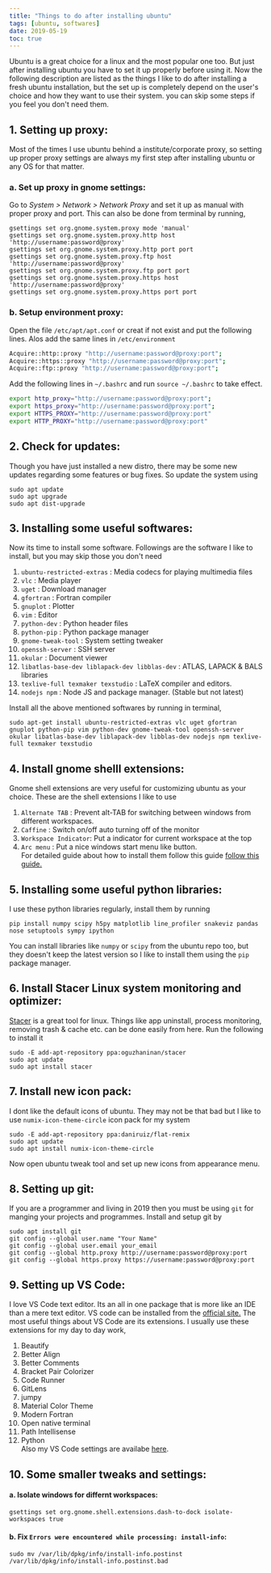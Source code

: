 ```yaml
---
title: "Things to do after installing ubuntu"
tags: [ubuntu, softwares]
date: 2019-05-19
toc: true
---
```

Ubuntu is a great choice for a linux and the most popular one too. But just after installing ubuntu you have to set it up properly before using it. Now the following description are listed as the things I like to do after installing a fresh ubuntu installation, but the set up is completely depend on the user's choice and how they want to use their system. you can skip some steps if you feel you don't need them.

## 1. Setting up proxy:
Most of the times I use ubuntu behind a institute/corporate proxy, so setting up proper proxy settings are always my first step after installing ubuntu or any OS for that matter.
### a. Set up proxy in gnome settings:
Go to _System > Network > Network Proxy_ and set it up as manual with proper proxy and port. This can also be done from terminal by running,

```
gsettings set org.gnome.system.proxy mode 'manual'
gsettings set org.gnome.system.proxy.http host 'http://username:password@proxy'
gsettings set org.gnome.system.proxy.http port port
gsettings set org.gnome.system.proxy.ftp host 'http://username:password@proxy'
gsettings set org.gnome.system.proxy.ftp port port
gsettings set org.gnome.system.proxy.https host 'http://username:password@proxy'
gsettings set org.gnome.system.proxy.https port port
```

### b. Setup environment proxy:
Open the file `/etc/apt/apt.conf` or creat if not exist and put the following lines. Alos add the same lines in `/etc/environment`
```bash
Acquire::http::proxy "http://username:password@proxy:port";
Acquire::https::proxy "http://username:password@proxy:port";
Acquire::ftp::proxy "http://username:password@proxy:port";
```

Add the following lines in `~/.bashrc` and run `source ~/.bashrc` to take effect.
```bash
export http_proxy="http://username:password@proxy:port";
export https_proxy="http://username:password@proxy:port";
export HTTPS_PROXY="http://username:password@proxy:port"
export HTTP_PROXY="http://username:password@proxy:port"
```

## 2. Check for updates:
Though you have just installed a new distro, there may be some new updates regarding some features or bug fixes. So update the system using
```
sudo apt update
sudo apt upgrade
sudo apt dist-upgrade
```

## 3. Installing some useful softwares:
Now its time to install some software. Followings are the software I like to install, but you may skip those you don't need
1. `ubuntu-restricted-extras` : Media codecs for playing multimedia files
2. `vlc` : Media player
3. `uget` : Download manager
4. `gfortran` : Fortran compiler
5. `gnuplot` : Plotter
6. `vim` : Editor
7. `python-dev` : Python header files 
8. `python-pip` : Python package manager
10. `gnome-tweak-tool` : System setting tweaker
11. `openssh-server` : SSH server
12. `okular` : Document viewer
13. `libatlas-base-dev liblapack-dev libblas-dev` : ATLAS, LAPACK & BALS libraries
14. `texlive-full texmaker texstudio` : LaTeX compiler and editors.
15. `nodejs npm` : Node JS and package manager. (Stable but not latest)


Install all the above mentioned softwares by running in terminal,
```
sudo apt-get install ubuntu-restricted-extras vlc uget gfortran gnuplot python-pip vim python-dev gnome-tweak-tool openssh-server okular libatlas-base-dev liblapack-dev libblas-dev nodejs npm texlive-full texmaker texstudio
```

## 4. Install gnome shelll extensions:
Gnome shell extensions are very useful for customizing ubuntu as your choice. These are the shell extensions I like to use
1. `Alternate TAB` : Prevent alt-TAB for switching between windows from different workspaces.
2. `Caffine` : Switch on/off auto turning off of the monitor
3. `Workspace Indicator`: Put a indicator for current workspace at the top
4. `Arc menu` : Put a nice windows start menu like button.  
For detailed guide about how to install them follow this guide [follow this guide.](https://itsfoss.com/gnome-shell-extensions/) 



## 5. Installing some useful python libraries:

I use these python libraries regularly, install them by running 
```
pip install numpy scipy h5py matplotlib line_profiler snakeviz pandas nose setuptools sympy ipython
```
You can install libraries like `numpy` or `scipy` from the ubuntu repo too, but they doesn't keep the latest version so I like to install them using the `pip` package manager.

## 6. Install Stacer Linux system monitoring and optimizer:
[Stacer](https://oguzhaninan.github.io/Stacer-Web/)  is a great tool for linux. Things like app uninstall, process monitoring, removing trash & cache etc. can be done easily from here. Run the following to install it

```
sudo -E add-apt-repository ppa:oguzhaninan/stacer
sudo apt update
sudo apt install stacer
```

## 7. Install new icon pack:
I dont like the default icons of ubuntu. They may not be that bad but I like to use `numix-icon-theme-circle` icon pack for my system

```
sudo -E add-apt-repository ppa:daniruiz/flat-remix
sudo apt update
sudo apt install numix-icon-theme-circle
```
Now open ubuntu tweak tool and set up new icons from appearance menu.

## 8. Setting up git:
If you are a programmer and living in 2019 then you must be using `git` for manging your projects and programmes. Install and setup git by 
```
sudo apt install git
git config --global user.name "Your Name"
git config --global user.email your_email
git config --global http.proxy http://username:password@proxy:port
git config --global https.proxy https://username:password@proxy:port
```

## 9. Setting up VS Code:
I love VS Code text editor. Its an all in one package that is more like an IDE than a mere text editor. VS code can be installed from the [official site.](https://code.visualstudio.com/) The most useful things about VS Code are its extensions. I usually use these extensions for my day to day work,  
1. Beautify
2. Better Align
3. Better Comments
4. Bracket Pair Colorizer
5. Code Runner
6. GitLens
7. jumpy
8. Material Color Theme
9. Modern Fortran
10. Open native terminal
11. Path Intellisense
12. Python  
Also my VS Code settings are availabe [here](https://gist.github.com/Koushikphy/f91ff8cf61953360c6eebd264eef7d8c).



## 10. Some smaller tweaks and settings:
#### a. Isolate windows for differnt workspaces:
```
gsettings set org.gnome.shell.extensions.dash-to-dock isolate-workspaces true
```
#### b. Fix `Errors were encountered while processing: install-info`:
```
sudo mv /var/lib/dpkg/info/install-info.postinst /var/lib/dpkg/info/install-info.postinst.bad
```
